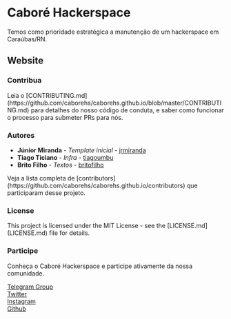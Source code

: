 # Caboré Hackerspace

<p>Temos como prioridade estratégica a manutenção de um hackerspace em Caraúbas/RN.</p>

## Website

### Contribua

<p>Leia o [CONTRIBUTING.md](https://github.com/caborehs/caborehs.github.io/blob/master/CONTRIBUTING.md) para
detalhes do nosso código de conduta, e saber como funcionar o processo para submeter PRs para nós.</p>

### Autores

* **Júnior Miranda** - *Template inicial* - [jrmiranda](https://github.com/jrmiranda)
* **Tiago Ticiano** - *Infra* - [tiagoumbu](#)
* **Brito Filho** - *Textos* - [britofilho](#)

<p>Veja a lista completa de [contributors](https://github.com/caborehs/caborehs.github.io/contributors) que participaram desse projeto.</p>

### License

<p>This project is licensed under the MIT License - see the [LICENSE.md](LICENSE.md) file for details.

### Participe

Conheça o Caboré Hackerspace e participe ativamente da nossa comunidade.

[Telegram Group](http://t.me/caborehs) <br />
[Twitter](http://t.me/caborehs) <br />
[Instagram](http://t.me/caborehs)<br />
[Github](http://t.me/caborehs)
